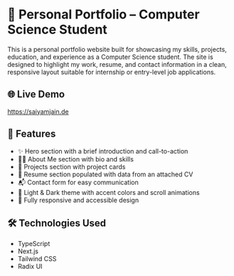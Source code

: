 # 💼 Personal Portfolio – Computer Science Student

This is a personal portfolio website built for showcasing my skills, projects, education, and experience as a Computer Science student. The site is designed to highlight my work, resume, and contact information in a clean, responsive layout suitable for internship or entry-level job applications.

## 🌐 Live Demo

https://saiyamjain.de

## 📌 Features

- ✨ Hero section with a brief introduction and call-to-action
- 👨‍💻 About Me section with bio and skills
- 🧠 Projects section with project cards
- 📄 Resume section populated with data from an attached CV
- 📬 Contact form for easy communication
- 🌙 Light & Dark theme with accent colors and scroll animations
- 📱 Fully responsive and accessible design

## 🛠️ Technologies Used

- TypeScript
- Next.js
- Tailwind CSS
- Radix UI
